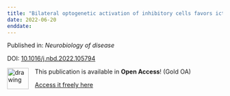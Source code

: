 ```yaml
---
title: "Bilateral optogenetic activation of inhibitory cells favors ictogenesis."
date: 2022-06-20
enddate:
---
```


Published in: *Neurobiology of disease*

DOI: [10.1016/j.nbd.2022.105794](https://doi.org/10.1016/j.nbd.2022.105794)

<img src="https://upload.wikimedia.org/wikipedia/commons/thumb/7/77/Open_Access_logo_PLoS_transparent.svg/800px-Open_Access_logo_PLoS_transparent.svg.png" alt="drawing" width="50" align="left"/> &nbsp;&nbsp;&nbsp;This publication is available in **Open Access**! (Gold OA)

&nbsp;&nbsp;&nbsp;<a href="https://doi.org/10.1016/j.nbd.2022.105794">Access it freely here</a>

